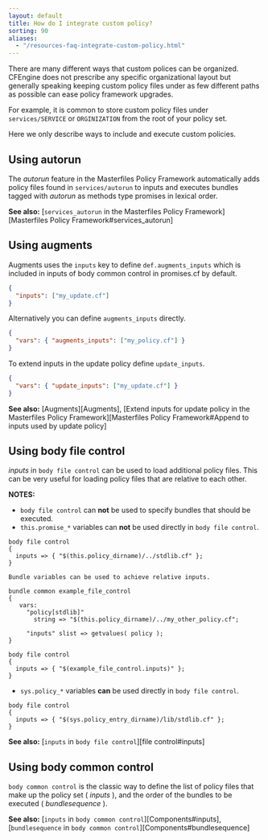 ```yaml
---
layout: default
title: How do I integrate custom policy?
sorting: 90
aliases:
  - "/resources-faq-integrate-custom-policy.html"
---
```


There are many different ways that custom polices can be organized. CFEngine
does not prescribe any specific organizational layout but generally speaking
keeping custom policy files under as few different paths as possible can ease
policy framework upgrades.

For example, it is common to store custom policy files under `services/SERVICE`
or `ORGINIZATION` from the root of your policy set.

Here we only describe ways to include and execute custom policies.

## Using autorun

The _autorun_ feature in the Masterfiles Policy Framework automatically adds
policy files found in `services/autorun` to inputs and executes bundles tagged
with _autorun_ as methods type promises in lexical order.

**See also:** [`services_autorun` in the Masterfiles Policy Framework][Masterfiles Policy Framework#services\_autorun]

## Using augments

Augments uses the `inputs` key to define `def.augments_inputs` which is included
in inputs of body common control in promises.cf by default.

```json
{
  "inputs": ["my_update.cf"]
}
```

Alternatively you can define `augments_inputs` directly.

```json
{
  "vars": { "augments_inputs": ["my_policy.cf"] }
}
```

To extend inputs in the update policy define `update_inputs`.

```json
{
  "vars": { "update_inputs": ["my_update.cf"] }
}
```

**See also:** [Augments][Augments], [Extend inputs for update policy in the Masterfiles Policy Framework][Masterfiles Policy Framework#Append to inputs used by update policy]

## Using body file control

_inputs_ in `body file control` can be used to load additional policy files.
This can be very useful for loading policy files that are relative to each
other.

**NOTES:**

- `body file control` can **not** be used to specify bundles that should be executed.
- `this.promise_*` variables can **not** be used directly in `body file control`.

```cf3
body file control
{
  inputs => { "$(this.policy_dirname)/../stdlib.cf" };
}
```

    Bundle variables can be used to achieve relative inputs.

```cf3
bundle common example_file_control
{
   vars:
     "policy[stdlib]"
       string => "$(this.policy_dirname)/../my_other_policy.cf";

     "inputs" slist => getvalues( policy );
}

body file control
{
  inputs => { "$(example_file_control.inputs)" };
}
```

- `sys.policy_*` variables **can** be used directly in `body file control`.

```cf3
body file control
{
  inputs => { "$(sys.policy_entry_dirname)/lib/stdlib.cf" };
}
```

**See also:** [`inputs` in `body file control`][file control#inputs]

## Using body common control

`body common control` is the classic way to define the list of policy files that
make up the policy set ( _inputs_ ), and the order of the bundles to be executed
( _bundlesequence_ ).

**See also:** [`inputs` in `body common control`][Components#inputs], [`bundlesequence` in `body common control`][Components#bundlesequence]
